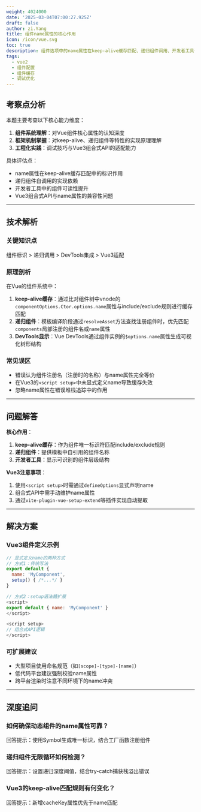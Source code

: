 ```yaml
---
weight: 4024000
date: '2025-03-04T07:00:27.925Z'
draft: false
author: zi.Yang
title: 组件name属性的核心作用
icon: /icon/vue.svg
toc: true
description: 组件选项中的name属性在keep-alive缓存匹配、递归组件调用、开发者工具调试等方面分别起到什么关键作用？Vue3中name属性的使用有哪些注意事项？
tags:
  - vue2
  - 组件配置
  - 组件缓存
  - 调试优化
---
```


## 考察点分析

本题主要考查以下核心能力维度：

1. **组件系统理解**：对Vue组件核心属性的认知深度
2. **框架机制掌握**：对keep-alive、递归组件等特性的实现原理理解
3. **工程化实践**：调试技巧与Vue3组合式API的适配能力

具体评估点：

- name属性在keep-alive缓存匹配中的标识作用
- 递归组件自调用的实现依赖
- 开发者工具中的组件可读性提升
- Vue3组合式API与name属性的兼容性问题

---

## 技术解析

### 关键知识点

组件标识 > 递归调用 > DevTools集成 > Vue3适配

### 原理剖析

在Vue的组件系统中：

1. **keep-alive缓存**：通过比对组件树中vnode的`componentOptions.Ctor.options.name`属性与include/exclude规则进行缓存匹配
2. **递归组件**：模板编译阶段通过`resolveAsset`方法查找注册组件时，优先匹配`components`局部注册的组件名或`name`属性
3. **DevTools显示**：Vue DevTools通过组件实例的`$options.name`属性生成可视化树形结构

### 常见误区

- 错误认为组件注册名（注册时的名称）与name属性完全等价
- 在Vue3的`<script setup>`中未显式定义name导致缓存失效
- 忽略name属性在错误堆栈追踪中的作用

---

## 问题解答

**核心作用**：

1. **keep-alive缓存**：作为组件唯一标识符匹配include/exclude规则
2. **递归组件**：提供模板中自引用的组件名称
3. **开发者工具**：显示可识别的组件层级结构

**Vue3注意事项**：

1. 使用`<script setup>`时需通过`defineOptions`显式声明name
2. 组合式API中需手动维护name属性
3. 通过`vite-plugin-vue-setup-extend`等插件实现自动提取

---

## 解决方案

### Vue3组件定义示例

```javascript
// 显式定义name的两种方式
// 方式1：传统写法
export default {
  name: 'MyComponent',
  setup() { /*...*/ }
}

// 方式2：setup语法糖扩展
<script>
export default { name: 'MyComponent' }
</script>

<script setup>
// 组合式API逻辑
</script>
```

### 可扩展建议

- 大型项目使用命名规范（如`[scope]-[type]-[name]`）
- 低代码平台建议强制校验name属性
- 跨平台渲染时注意不同环境下的name冲突

---

## 深度追问

### 如何确保动态组件的name属性可靠？

回答提示：使用Symbol生成唯一标识，结合工厂函数注册组件

### 递归组件无限循环如何检测？

回答提示：设置递归深度阈值，结合try-catch捕获栈溢出错误

### Vue3的keep-alive匹配规则有何变化？

回答提示：新增cacheKey属性优先于name匹配
